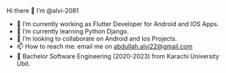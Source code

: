 Hi there 👋
 I’m @alvi-2081

- 🔭 I’m currently working as Flutter Developer for Android and IOS Apps.
- 🌱 I’m currently learning Python Django.
- 👯 I’m looking to collaborate on Android and Ios Projects.
- 📫 How to reach me: email me on abdullah.alvi22@gmail.com
- 👷 Bachelor Software Engineering (2020-2023) from Karachi University Ubit.
